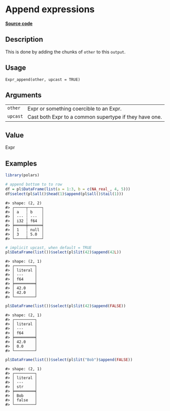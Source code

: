 

# Append expressions

[**Source code**](https://github.com/pola-rs/r-polars/tree/mkdocs-matrial-search-preview/R/expr__expr.R#L1256)

## Description

This is done by adding the chunks of <code>other</code> to this
<code>output</code>.

## Usage

<pre><code class='language-R'>Expr_append(other, upcast = TRUE)
</code></pre>

## Arguments

<table>
<tr>
<td style="white-space: nowrap; font-family: monospace; vertical-align: top">
<code id="Expr_append_:_other">other</code>
</td>
<td>
Expr or something coercible to an Expr.
</td>
</tr>
<tr>
<td style="white-space: nowrap; font-family: monospace; vertical-align: top">
<code id="Expr_append_:_upcast">upcast</code>
</td>
<td>
Cast both Expr to a common supertype if they have one.
</td>
</tr>
</table>

## Value

Expr

## Examples

``` r
library(polars)

# append bottom to to row
df = pl$DataFrame(list(a = 1:3, b = c(NA_real_, 4, 5)))
df$select(pl$all()$head(1)$append(pl$all()$tail(1)))
```

    #> shape: (2, 2)
    #> ┌─────┬──────┐
    #> │ a   ┆ b    │
    #> │ --- ┆ ---  │
    #> │ i32 ┆ f64  │
    #> ╞═════╪══════╡
    #> │ 1   ┆ null │
    #> │ 3   ┆ 5.0  │
    #> └─────┴──────┘

``` r
# implicit upcast, when default = TRUE
pl$DataFrame(list())$select(pl$lit(42)$append(42L))
```

    #> shape: (2, 1)
    #> ┌─────────┐
    #> │ literal │
    #> │ ---     │
    #> │ f64     │
    #> ╞═════════╡
    #> │ 42.0    │
    #> │ 42.0    │
    #> └─────────┘

``` r
pl$DataFrame(list())$select(pl$lit(42)$append(FALSE))
```

    #> shape: (2, 1)
    #> ┌─────────┐
    #> │ literal │
    #> │ ---     │
    #> │ f64     │
    #> ╞═════════╡
    #> │ 42.0    │
    #> │ 0.0     │
    #> └─────────┘

``` r
pl$DataFrame(list())$select(pl$lit("Bob")$append(FALSE))
```

    #> shape: (2, 1)
    #> ┌─────────┐
    #> │ literal │
    #> │ ---     │
    #> │ str     │
    #> ╞═════════╡
    #> │ Bob     │
    #> │ false   │
    #> └─────────┘
